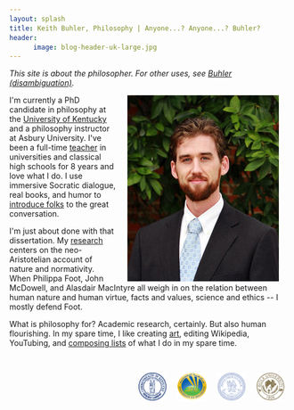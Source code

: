 ```yaml
---
layout: splash
title: Keith Buhler, Philosophy | Anyone...? Anyone...? Buhler? 
header: 
      image: blog-header-uk-large.jpg
--- 
```


*This site is about the philosopher. For other uses, see [Buhler (disambiguation)](/disambiguation).*

<img src="/images/keithbuhler-golden.png" alt="Keith Buhler" hspace="20px" align="right">  

I'm currently a PhD candidate in philosophy at the [University of Kentucky](/Buhler-CV) and a philosophy instructor at Asbury University. I've been a full-time [teacher](/teaching) in universities and classical high schools for 8 years and love what I do. I use immersive Socratic dialogue, real books, and humor to [introduce folks](/students) to the great conversation. 

I'm just about done with that dissertation. My [research](/research) centers on the neo-Aristotelian account of nature and normativity. When Philippa Foot, John McDowell, and Alasdair MacIntyre all weigh in on the relation between human nature and human virtue, facts and values, science and ethics -- I mostly defend Foot.   

What is philosophy for? Academic research, certainly. But also human flourishing. In my spare time, I like creating [art](/art), editing Wikipedia, YouTubing, and [composing lists](https://en.wikipedia.org/wiki/Recursion) of what I do in my spare time. 

<br>

<img src="/images/seal-biola.png" alt="Biola" height="50" align="right" hspace="10px" width="50"> &nbsp;&nbsp;&nbsp; <img src="/images/seal-thi.png" alt="Torrey Honors" height="50" width="50" align="right" hspace="10px">  <img src="/images/seal-balamand.png" alt="Balamand" height="52" width="52" align="right" hspace="10px"> <img src="/images/seal-uk.png" alt="Kentucky" height="50" width="50" align="right" hspace="10px">  &nbsp;&nbsp;&nbsp; 

<br>